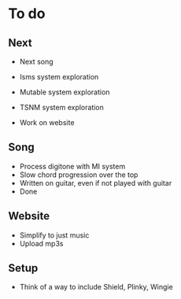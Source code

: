 # To do

## Next
- Next song

- Isms system exploration
- Mutable system exploration
- TSNM system exploration

- Work on website

## Song
- Process digitone with MI system
- Slow chord progression over the top
- Written on guitar, even if not played with guitar
- Done

## Website
- Simplify to just music
- Upload mp3s

## Setup
- Think of a way to include Shield, Plinky, Wingie 